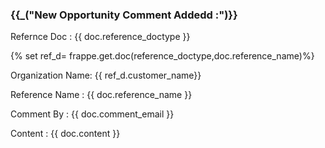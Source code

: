 <h3>{{_("New Opportunity Comment Addedd :")}}</h3>
<p>Refernce Doc : {{ doc.reference_doctype }}</p>
{% set  ref_d= frappe.get.doc(reference_doctype,doc.reference_name)%}
<p>Organization Name: {{ ref_d.customer_name}}
<p>Reference Name : {{ doc.reference_name }}</p>
<p>Comment By : {{ doc.comment_email }}</p>
<p>Content : {{ doc.content }}</p>


